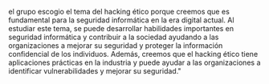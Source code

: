 

el grupo escogio el tema del hacking ético porque creemos que es fundamental para la seguridad informática en la era digital actual. Al estudiar este tema, se puede desarrollar habilidades importantes en seguridad informática y contribuir a la sociedad ayudando a las organizaciones a mejorar su seguridad y proteger la información confidencial de los individuos. Además, creemos que el hacking ético tiene aplicaciones prácticas en la industria y puede ayudar a las organizaciones a identificar vulnerabilidades y mejorar su seguridad."